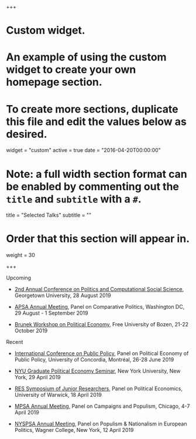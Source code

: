 +++
# Custom widget.
# An example of using the custom widget to create your own homepage section.
# To create more sections, duplicate this file and edit the values below as desired.
widget = "custom"
active = true
date = "2016-04-20T00:00:00"

# Note: a full width section format can be enabled by commenting out the `title` and `subtitle` with a `#`.
title = "Selected Talks"
subtitle = ""

# Order that this section will appear in.
weight = 30

+++

Upcoming

- [2nd Annual Conference on Politics and Computational Social Science](https://mccourt.georgetown.edu/PaCSS), Georgetown University, 28 August 2019

- [APSA Annual Meeting](https://convention2.allacademic.com/one/apsa/apsa19/index.php?cmd=Online+Program+View+Session&selected_session_id=1543873&PHPSESSID=fnfrgqtvffrqdvv7ll1rf6gb36), Panel on Comparative Politics, Washington DC, 29 August - 1 September 2019

- [Brunek Workshop on Political Economy](https://wspoleco.events.unibz.it), Free University of Bozen, 21-22 October 2019


Recent

- [International Conference on Public Policy](http://www.ippapublicpolicy.org//conference/icpp4/10), Panel on Political Economy of Public Policy, University of Concordia, Montréal, 26-28 June 2019

- [NYU Graduate Political Economy Seminar](https://nyugradpeseminar.wordpress.com), New York University, New York, 29 April 2019

- [RES Symposium of Junior Researchers](https://sites.google.com/site/resjunsym/), Panel on Political Economics, University of Warwick, 18 April 2019

- [MPSA Annual Meeting](https://www.mpsanet.org), Panel on Campaigns and Populism, Chicago, 4-7 April 2019

- [NYSPSA Annual Meeting](https://www.nyspsa.org), Panel on Populism & Nationalism in European Politics, Wagner College, New York, 12 April 2019